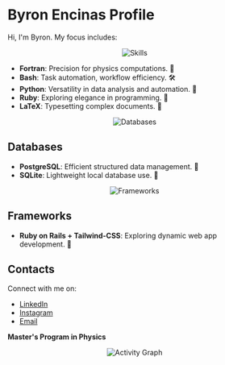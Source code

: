 # Byron Encinas Profile

Hi, I'm Byron. My focus includes:

<p align="center">
  <img src="https://skillicons.dev/icons?i=fortran,bash,python,ruby,latex" alt="Skills">
</p>

- **Fortran**: Precision for physics computations. 🧮
- **Bash**: Task automation, workflow efficiency. 🛠️
- **Python**: Versatility in data analysis and automation. 🐍
- **Ruby**: Exploring elegance in programming. 💎
- **LaTeX**: Typesetting complex documents. 📝

<p align="center">
  <img src="https://skillicons.dev/icons?i=sqlite,postgresql" alt="Databases">
</p>

## Databases

- **PostgreSQL**: Efficient structured data management. 🐘
- **SQLite**: Lightweight local database use. 📁

<p align="center">
  <img src="https://skillicons.dev/icons?i=rails,tailwind" alt="Frameworks">
</p>

## Frameworks

- **Ruby on Rails + Tailwind-CSS**: Exploring dynamic web app development. 🚄

## Contacts

Connect with me on:

- [LinkedIn](https://www.linkedin.com/in/byron-encinas-velazquez/)
- [Instagram](https://www.instagram.com/byron.en.ve/)
- [Email](mailto:byron_encinas@outlook.com)

**Master's Program in Physics**

<p align="center">
  <img src="https://github-readme-stats.vercel.app/api?username=ByronEncinas&show_icons=true&hide_border=true" alt="Activity Graph">
</p>

